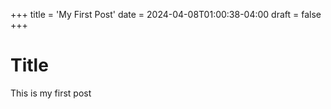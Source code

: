 +++
title = 'My First Post'
date = 2024-04-08T01:00:38-04:00
draft = false
+++
# Title
This is my first post